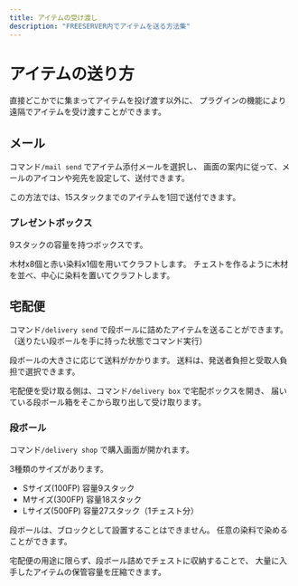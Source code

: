 ```yaml
---
title: アイテムの受け渡し
description: "FREESERVER内でアイテムを送る方法集"
---
```


# アイテムの送り方

直接どこかでに集まってアイテムを投げ渡す以外に、
プラグインの機能により遠隔でアイテムを受け渡すことができます。

## メール

コマンド`/mail send` でアイテム添付メールを選択し、
画面の案内に従って、メールのアイコンや宛先を設定して、送付できます。

この方法では、15スタックまでのアイテムを1回で送付できます。

### プレゼントボックス

9スタックの容量を持つボックスです。

木材x8個と赤い染料x1個を用いてクラフトします。
チェストを作るように木材を並べ、中心に染料を置いてクラフトします。

## 宅配便

コマンド`/delivery send` で段ボールに詰めたアイテムを送ることができます。
（送りたい段ボールを手に持った状態でコマンド実行）

段ボールの大きさに応じて送料がかかります。
送料は、発送者負担と受取人負担で選択できます。

宅配便を受け取る側は、コマンド`/delivery box` で宅配ボックスを開き、
届いている段ボール箱をそこから取り出して受け取ります。

### 段ボール

コマンド`/delivery shop` で購入画面が開かれます。

3種類のサイズがあります。

- Sサイズ(100FP) 容量9スタック
- Mサイズ(300FP) 容量18スタック
- Lサイズ(500FP) 容量27スタック（1チェスト分）

段ボールは、ブロックとして設置することはできません。
任意の染料で染めることができます。

宅配便の用途に限らず、段ボール詰めでチェストに収納することで、
大量に入手したアイテムの保管容量を圧縮できます。

